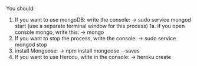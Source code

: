 You should:

1. If you want to use mongoDB:
write the console:
-> sudo service mongod start
(use a separate terminal window for this process)
1a. if you open console mongo, write this:
-> mongo
2. If you want to stop the process, write the console:
-> sudo service mongod stop
3. install Mongoose:
-> npm install mongoose --saves
4. If you want to use Herocu, wtite in the console:
-> heroku create
